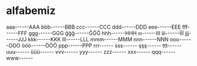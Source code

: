 # alfabemiz
aaa------AAA
bbb------BBB
ccc------CCC
ddd------DDD
eee------EEE
fff------FFF
ggg------GGG
ğğğ------ĞĞĞ
hhh------HHH
ııı------III
iii------İİİ
jjj------JJJ
kkk------KKK
lll------LLL
mmm------MMM
nnn------NNN
ooo------OOO
ööö------ÖÖÖ
ppp------PPP
rrr------
sss------
şşş------
ttt------
uuu------
üüü------
vvv------
yyy------
zzz------
xxx------
qqq------
www------
